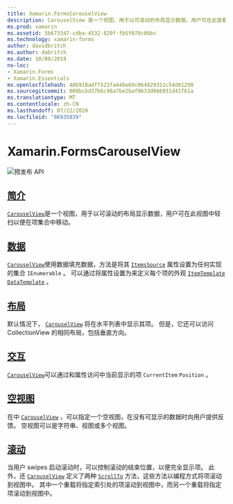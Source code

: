 ```yaml
---
title: Xamarin.FormsCarouselView
description: CarouselView 是一个视图，用于以可滚动的布局显示数据，用户可在此查看一系列项目中的数据。
ms.prod: xamarin
ms.assetid: 5b673347-cdba-4532-820f-fb5f070c86bc
ms.technology: xamarin-forms
author: davidbritch
ms.author: dabritch
ms.date: 10/08/2019
no-loc:
- Xamarin.Forms
- Xamarin.Essentials
ms.openlocfilehash: 40b918adff523fa446e69c064029311c54d01290
ms.sourcegitcommit: 008bcbd37b6c96a7be2baf0633d066931d41f61a
ms.translationtype: MT
ms.contentlocale: zh-CN
ms.lasthandoff: 07/22/2020
ms.locfileid: "86935039"
---
```

# <a name="xamarinforms-carouselview"></a>Xamarin.FormsCarouselView

![预发布 API](~/media/shared/preview.png "此 API 当前为预发布版本")

## <a name="introduction"></a>[简介](introduction.md)

[`CarouselView`](xref:Xamarin.Forms.CarouselView)是一个视图，用于以可滚动的布局显示数据，用户可在此视图中轻扫以便在项集合中移动。

## <a name="data"></a>[数据](populate-data.md)

[`CarouselView`](xref:Xamarin.Forms.CarouselView)使用数据填充数据，方法是将其 [`ItemsSource`](xref:Xamarin.Forms.ItemsView.ItemsSource) 属性设置为任何实现的集合 `IEnumerable` 。 可以通过将属性设置为来定义每个项的外观 [`ItemTemplate`](xref:Xamarin.Forms.ItemsView.ItemTemplate) [`DataTemplate`](xref:Xamarin.Forms.DataTemplate) 。

## <a name="layout"></a>[布局](layout.md)

默认情况下， [`CarouselView`](xref:Xamarin.Forms.CarouselView) 将在水平列表中显示其项。 但是，它还可以访问 CollectionView 的相同布局，包括垂直方向。

## <a name="interaction"></a>[交互](interaction.md)

[`CarouselView`](xref:Xamarin.Forms.CarouselView)可以通过和属性访问中当前显示的项 `CurrentItem` `Position` 。

## <a name="empty-views"></a>[空视图](emptyview.md)

在中 [`CarouselView`](xref:Xamarin.Forms.CarouselView) ，可以指定一个空视图，在没有可显示的数据时向用户提供反馈。 空视图可以是字符串、视图或多个视图。

## <a name="scrolling"></a>[滚动](scrolling.md)

当用户 swipes 启动滚动时，可以控制滚动的结束位置，以便完全显示项。 此外，还 [`CarouselView`](xref:Xamarin.Forms.CarouselView) 定义了两种 [`ScrollTo`](xref:Xamarin.Forms.ItemsView.ScrollTo*) 方法，这些方法以编程方式将项滚动到视图中。 其中一个重载将指定索引处的项滚动到视图中，而另一个重载将指定项滚动到视图中。
